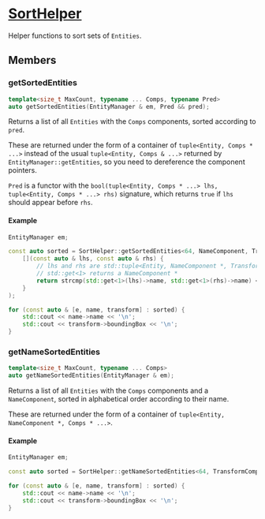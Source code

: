 # [SortHelper](SortHelper.hpp)

Helper functions to sort sets of `Entities`.

## Members

### getSortedEntities

```cpp
template<size_t MaxCount, typename ... Comps, typename Pred>
auto getSortedEntities(EntityManager & em, Pred && pred);
```

Returns a list of all `Entities` with the `Comps` components, sorted according to `pred`.

These are returned under the form of a container of `tuple<Entity, Comps * ...>` instead of the usual `tuple<Entity, Comps & ...>` returned by `EntityManager::getEntities`, so you need to dereference the component pointers.

`Pred` is a functor with the `bool(tuple<Entity, Comps * ...> lhs, tuple<Entity, Comps * ...> rhs)` signature, which returns `true` if `lhs` should appear before `rhs`.

#### Example

```cpp
EntityManager em;

const auto sorted = SortHelper::getSortedEntities<64, NameComponent, TransformComponent>(em,
    [](const auto & lhs, const auto & rhs) {
        // lhs and rhs are std::tuple<Entity, NameComponent *, TransformComponent *>;
        // std::get<1> returns a NameComponent *
        return strcmp(std::get<1>(lhs)->name, std::get<1>(rhs)->name) < 0;
    }
);

for (const auto & [e, name, transform] : sorted) {
    std::cout << name->name << '\n';
    std::cout << transform->boundingBox << '\n';
}
```

### getNameSortedEntities

```cpp
template<size_t MaxCount, typename ... Comps>
auto getNameSortedEntities(EntityManager & em);
```

Returns a list of all `Entities` with the `Comps` components and a `NameComponent`, sorted in alphabetical order according to their name.

These are returned under the form of a container of `tuple<Entity, NameComponent *, Comps * ...>`.

#### Example

```cpp
EntityManager em;

const auto sorted = SortHelper::getNameSortedEntities<64, TransformComponent>(em);

for (const auto & [e, name, transform] : sorted) {
    std::cout << name->name << '\n';
    std::cout << transform->boundingBox << '\n';
}
```